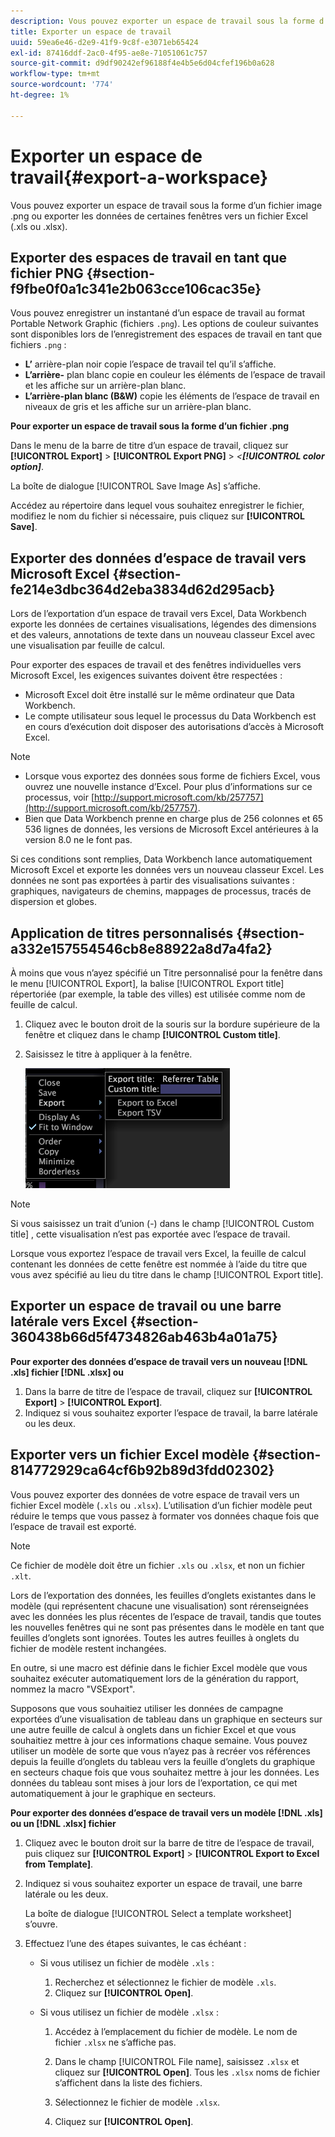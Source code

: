 ```yaml
---
description: Vous pouvez exporter un espace de travail sous la forme d’un fichier image .png ou exporter les données de certaines fenêtres vers un fichier Excel (.xls ou .xlsx).
title: Exporter un espace de travail
uuid: 59ea6e46-d2e9-41f9-9c8f-e3071eb65424
exl-id: 87416ddf-2ac0-4f95-ae8e-71051061c757
source-git-commit: d9df90242ef96188f4e4b5e6d04cfef196b0a628
workflow-type: tm+mt
source-wordcount: '774'
ht-degree: 1%

---
```


# Exporter un espace de travail{#export-a-workspace}

Vous pouvez exporter un espace de travail sous la forme d’un fichier image .png ou exporter les données de certaines fenêtres vers un fichier Excel (.xls ou .xlsx).

## Exporter des espaces de travail en tant que fichier PNG {#section-f9fbe0f0a1c341e2b063cce106cac35e}

Vous pouvez enregistrer un instantané d’un espace de travail au format Portable Network Graphic (fichiers `.png`). Les options de couleur suivantes sont disponibles lors de l’enregistrement des espaces de travail en tant que fichiers `.png` :

* **L’** arrière-plan noir copie l’espace de travail tel qu’il s’affiche.
* **L’arrière-** plan blanc copie en couleur les éléments de l’espace de travail et les affiche sur un arrière-plan blanc.
* **L’arrière-plan blanc (B&amp;W)**  copie les éléments de l’espace de travail en niveaux de gris et les affiche sur un arrière-plan blanc.

**Pour exporter un espace de travail sous la forme d’un fichier .png**

Dans le menu de la barre de titre d’un espace de travail, cliquez sur **[!UICONTROL Export]** > **[!UICONTROL Export PNG]** > *&lt;**[!UICONTROL color option]***.

La boîte de dialogue [!UICONTROL Save Image As] sʼaffiche.

Accédez au répertoire dans lequel vous souhaitez enregistrer le fichier, modifiez le nom du fichier si nécessaire, puis cliquez sur **[!UICONTROL Save]**.

## Exporter des données d’espace de travail vers Microsoft Excel {#section-fe214e3dbc364d2eba3834d62d295acb}

Lors de l’exportation d’un espace de travail vers Excel, Data Workbench exporte les données de certaines visualisations, légendes des dimensions et des valeurs, annotations de texte dans un nouveau classeur Excel avec une visualisation par feuille de calcul.

Pour exporter des espaces de travail et des fenêtres individuelles vers Microsoft Excel, les exigences suivantes doivent être respectées :

* Microsoft Excel doit être installé sur le même ordinateur que Data Workbench.
* Le compte utilisateur sous lequel le processus du Data Workbench est en cours d’exécution doit disposer des autorisations d’accès à Microsoft Excel.

>[!NOTE]
>
>* Lorsque vous exportez des données sous forme de fichiers Excel, vous ouvrez une nouvelle instance d’Excel. Pour plus d’informations sur ce processus, voir [http://support.microsoft.com/kb/257757](http://support.microsoft.com/kb/257757).
>* Bien que Data Workbench prenne en charge plus de 256 colonnes et 65 536 lignes de données, les versions de Microsoft Excel antérieures à la version 8.0 ne le font pas.
>



Si ces conditions sont remplies, Data Workbench lance automatiquement Microsoft Excel et exporte les données vers un nouveau classeur Excel. Les données ne sont pas exportées à partir des visualisations suivantes : graphiques, navigateurs de chemins, mappages de processus, tracés de dispersion et globes.

## Application de titres personnalisés {#section-a332e157554546cb8e88922a8d7a4fa2}

À moins que vous n’ayez spécifié un Titre personnalisé pour la fenêtre dans le menu [!UICONTROL Export], la balise [!UICONTROL Export title] répertoriée (par exemple, la table des villes) est utilisée comme nom de feuille de calcul.

1. Cliquez avec le bouton droit de la souris sur la bordure supérieure de la fenêtre et cliquez dans le champ **[!UICONTROL Custom title]**.
1. Saisissez le titre à appliquer à la fenêtre.

   ![](assets/mnu_window_TitleBar_Export.png)

>[!NOTE]
>
>Si vous saisissez un trait d’union (-) dans le champ [!UICONTROL Custom title] , cette visualisation n’est pas exportée avec l’espace de travail.

Lorsque vous exportez l’espace de travail vers Excel, la feuille de calcul contenant les données de cette fenêtre est nommée à l’aide du titre que vous avez spécifié au lieu du titre dans le champ [!UICONTROL Export title].

## Exporter un espace de travail ou une barre latérale vers Excel {#section-360438b66d5f4734826ab463b4a01a75}

**Pour exporter des données d’espace de travail vers un nouveau  [!DNL .xls] fichier  [!DNL .xlsx] ou**

1. Dans la barre de titre de l’espace de travail, cliquez sur **[!UICONTROL Export]** > **[!UICONTROL Export]**.
1. Indiquez si vous souhaitez exporter l’espace de travail, la barre latérale ou les deux.

## Exporter vers un fichier Excel modèle {#section-814772929ca64cf6b92b89d3fdd02302}

Vous pouvez exporter des données de votre espace de travail vers un fichier Excel modèle (`.xls` ou `.xlsx`). L’utilisation d’un fichier modèle peut réduire le temps que vous passez à formater vos données chaque fois que l’espace de travail est exporté.

>[!NOTE]
>
>Ce fichier de modèle doit être un fichier `.xls` ou `.xlsx`, et non un fichier `.xlt`.

Lors de l’exportation des données, les feuilles d’onglets existantes dans le modèle (qui représentent chacune une visualisation) sont rérenseignées avec les données les plus récentes de l’espace de travail, tandis que toutes les nouvelles fenêtres qui ne sont pas présentes dans le modèle en tant que feuilles d’onglets sont ignorées. Toutes les autres feuilles à onglets du fichier de modèle restent inchangées.

En outre, si une macro est définie dans le fichier Excel modèle que vous souhaitez exécuter automatiquement lors de la génération du rapport, nommez la macro &quot;VSExport&quot;.

Supposons que vous souhaitiez utiliser les données de campagne exportées d’une visualisation de tableau dans un graphique en secteurs sur une autre feuille de calcul à onglets dans un fichier Excel et que vous souhaitiez mettre à jour ces informations chaque semaine. Vous pouvez utiliser un modèle de sorte que vous n’ayez pas à recréer vos références depuis la feuille d’onglets du tableau vers la feuille d’onglets du graphique en secteurs chaque fois que vous souhaitez mettre à jour les données. Les données du tableau sont mises à jour lors de l’exportation, ce qui met automatiquement à jour le graphique en secteurs.

**Pour exporter des données d’espace de travail vers un modèle  [!DNL .xls] ou un  [!DNL .xlsx] fichier**

1. Cliquez avec le bouton droit sur la barre de titre de l’espace de travail, puis cliquez sur **[!UICONTROL Export]** > **[!UICONTROL Export to Excel from Template]**.
1. Indiquez si vous souhaitez exporter un espace de travail, une barre latérale ou les deux.

   La boîte de dialogue [!UICONTROL Select a template worksheet] s’ouvre.

1. Effectuez l’une des étapes suivantes, le cas échéant :

   * Si vous utilisez un fichier de modèle `.xls` :

      1. Recherchez et sélectionnez le fichier de modèle `.xls`.
      1. Cliquez sur **[!UICONTROL Open]**.
   * Si vous utilisez un fichier de modèle `.xlsx` :

      1. Accédez à l’emplacement du fichier de modèle. Le nom de fichier `.xlsx` ne s’affiche pas.
      1. Dans le champ [!UICONTROL File name], saisissez `.xlsx` et cliquez sur **[!UICONTROL Open]**. Tous les `.xlsx` noms de fichier s’affichent dans la liste des fichiers.

      1. Sélectionnez le fichier de modèle `.xlsx`.
      1. Cliquez sur **[!UICONTROL Open]**.
